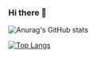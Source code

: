 ### Hi there 👋
![Anurag's GitHub stats](https://github-readme-stats.vercel.app/api?username=ahmednaser94&show_icons=true&theme=radical)

[![Top Langs](https://github-readme-stats.vercel.app/api/top-langs/?username=ahmednaser94&langs_count=8)](https://github.com/anuraghazra/github-readme-stats)
